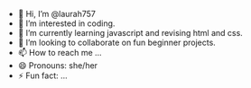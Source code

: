 - 👋 Hi, I’m @laurah757
- 👀 I’m interested in coding.
- 🌱 I’m currently learning javascript and revising html and css.
- 💞️ I’m looking to collaborate on fun beginner projects.
- 📫 How to reach me ...
- 😄 Pronouns: she/her
- ⚡ Fun fact: ...

<!---
laurah757/laurah757 is a ✨ special ✨ repository because its `README.md` (this file) appears on your GitHub profile.
You can click the Preview link to take a look at your changes.
--->
